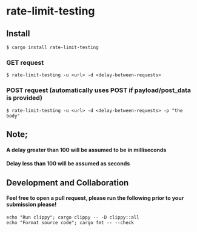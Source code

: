 # rate-limit-testing

## Install
```shell
$ cargo install rate-limit-testing
```

### GET request
```shell
$ rate-limit-testing -u <url> -d <delay-between-requests>
```

### POST request (automatically uses POST if payload/post_data is provided)
```shell
$ rate-limit-testing -u <url> -d <delay-between-requests> -p "the body"
```
## Note;
#### A delay greater than 100 will be assumed to be in milliseconds
#### Delay less than 100 will be assumed as seconds

## Development and Collaboration
#### Feel free to open a pull request, please run the following prior to your submission please!
    echo "Run clippy"; cargo clippy -- -D clippy::all
    echo "Format source code"; cargo fmt -- --check

